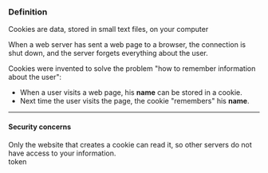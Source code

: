 ### Definition
Cookies are data, stored in small text files, on your computer   

When a web server has sent a web page to a browser, the connection is shut down, and the server forgets everything about the user.     

Cookies were invented to solve the problem "how to remember information about the user":    
  * When a user visits a web page, his **name** can be stored in a cookie.    
  * Next time the user visits the page, the cookie "remembers" his **name**.    
  
  ---
#### Security concerns
Only the website that creates a cookie can read it, so other servers do not have access to your information.    
token

#### 
